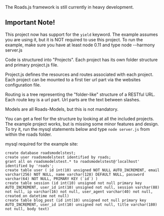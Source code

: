 The Roads.js framework is still currently in heavy development. 

## Important Note!
This project now has support for the `yield` keyword. The example assumes you are using it, but it is NOT required to use this project.
To run the example, make sure you have at least node 0.11 and type node --harmony server.js

Code is structured into "Projects". Each project has its own folder structure and primary project.js file.

Project.js defines the resources and routes associated with each project. Each project can be mounted to a first tier url part via the websites configuration file.

Routing is a tree representing the "folder-like" structure of a RESTful URL. Each route key is a url part. Url parts are the text between slashes.

Models are all Roads-Models, but this is not mandatory.

You can get a feel for the structure by looking at all the included projects. The example project works, but is missing some minor features and design. To try it, run the mysql statements below and type `node server.js` from within the roads folder.

mysql required for the example site:

    create database roadsmodelstest;
    create user roadsmodelstest identified by roads;
    grant all on roadsmodelstest.* to roadsmodelstest@'localhost' identified by 'roads';
	create table user ( id int(10) unsigned NOT NULL AUTO_INCREMENT, email varchar(256) NOT NULL, name varchar(128) DEFAULT NULL, password varchar(64) NOT NULL, PRIMARY KEY (`id`) )
	create table session (id int(10) unsigned not null primary key AUTO_INCREMENT, user_id int(10) unsigned not null, session varchar(88) not null, ip varchar(16) not null, user_agent varchar(40) not null, created_on datetime not null)
	create table blog_post (id int(10) unsigned not null primary key AUTO_INCREMENT, user_id int(10) unsigned not null, title varchar(180) not null, body text)
